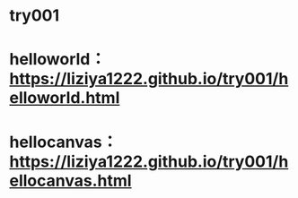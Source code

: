 # try001

# helloworld：https://liziya1222.github.io/try001/helloworld.html

# hellocanvas：https://liziya1222.github.io/try001/hellocanvas.html

